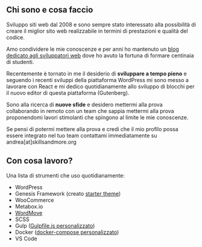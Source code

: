 ## Chi sono e cosa faccio
Sviluppo siti web dal 2008 e sono sempre stato interessato alla possibilità di creare il miglior sito web realizzabile in termini di prestazioni e qualità del codice.

Amo condividere le mie conoscenze e per anni ho mantenuto un [blog dedicato agli sviluppatori web](https://skillsandmore.org) dove ho avuto la fortuna di formare centinaia di studenti.

Recentemente è tornato in me il desiderio di **sviluppare a tempo pieno** e seguendo i recenti sviluppi della piattaforma WordPress mi sono messo a lavorare con React e mi dedico quotidianamente allo sviluppo di blocchi per il nuovo editor di questa piattaforma (Gutenberg).

Sono alla ricerca di **nuove sfide** e desidero mettermi alla prova collaborando in remoto con un team che sappia mettermi alla prova proponendomi lavori stimolanti che spingono al limite le mie conoscenze.

Se pensi di potermi mettere alla prova e credi che il mio profilo possa essere integrato nel tuo team contattami immediatamente su andrea[at]skillsandmore.org

## Con cosa lavoro?
Una lista di strumenti che uso quotidianamente:
* WordPress
* Genesis Framework (creato [starter theme](https://github.com/skillsAndMore/sam-genesis-dev-starter))
* WooCommerce
* Metabox.io
* [WordMove](https://github.com/welaika/wordmove)
* SCSS
* Gulp ([Gulpfile.js personalizzato](https://github.com/skillsAndMore/gulp-sass-project))
* Docker ([docker-compose personalizzato](https://github.com/skillsAndMore/wp-docker))
* VS Code
